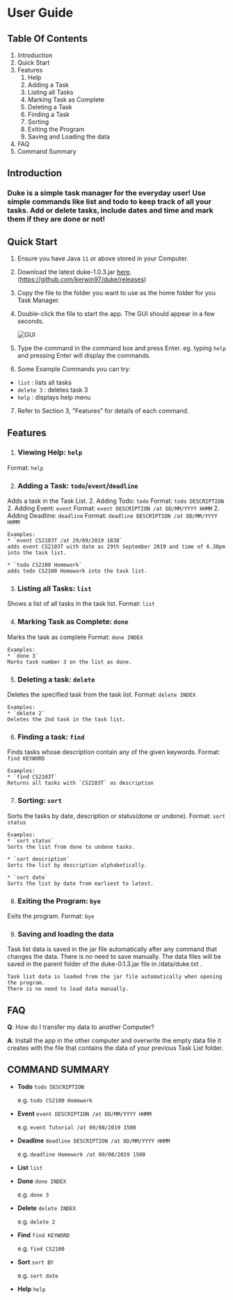# User Guide

## Table Of Contents
1. Introduction
1. Quick Start
1. Features
    1. Help
    1. Adding a Task
    1. Listing all Tasks
    1. Marking Task as Complete
    1. Deleting a Task
    1. Finding a Task
    1. Sorting
    1. Exiting the Program
    1. Saving and Loading the data
1. FAQ
1. Command Summary


## Introduction

### Duke is a simple **task manager** for the everyday user! Use simple commands like list and todo to keep track of all your tasks. Add or delete tasks, include dates and time and mark them if they are done or not!


## Quick Start

1. Ensure you have Java `11` or above stored in your Computer.

1. Download the latest duke-1.0.3.jar [here](https://github.com/kerwin97/duke/releases.). (https://github.com/kerwin97/duke/releases)

1. Copy the file to the folder you want to use as the home folder for you Task Manager.

1. Double-click the file to start the app. The GUI should appear in a few seconds.

    ![GUI](/UI.png)

5. Type the command in the command box and press Enter.
    eg. typing `help` and pressing Enter will display the commands.

6. Some Example Commands you can try:
* `list` : lists all tasks
* `delete 3` : deletes task 3
* `help` : displays help menu 

7. Refer to Section 3, "Features" for details of each command.


## Features 

1. ### Viewing Help: `help`
Format: `help`


2. ### Adding a Task: `todo`/`event`/`deadline`
Adds a task in the Task List.
    2. Adding Todo: `todo`
    Format: `todo DESCRIPTION`
    2. Adding Event: `event`
    Format: `event DESCRIPTION /at DD/MM/YYYY HHMM`
    2. Adding Deadline: `deadline`
    Format: `deadline DESCRIPTION /at DD/MM/YYYY HHMM`

    Examples:
    * `event CS2103T /at 29/09/2019 1830`
    adds event CS2103T with date as 29th September 2019 and time of 6.30pm into the task list. 

    * `todo CS2100 Homework`
    adds todo CS2100 Homework into the task list.


3. ### Listing all Tasks: `list`
Shows a list of all tasks in the task list.
Format: `list`


4. ### Marking Task as Complete: `done`
Marks the task as complete 
Format: `done INDEX`

    Examples:
    * `done 3`
    Marks task number 3 on the list as done.


5. ### Deleting a task: `delete`
Deletes the specified task from the task list.
Format: `delete INDEX`

    Examples:
    * `delete 2`
    Deletes the 2nd task in the task list.


6. ### Finding a task: `find`
Finds tasks whose description contain any of the given keywords.
Format: `find KEYWORD`

    Examples:
    * `find CS2103T`
    Returns all tasks with `CS2103T` as description

7. ### Sorting: `sort`
Sorts the tasks by date, description or status(done or undone).
Format: `sort status`

    Examples:
    * `sort status`
    Sorts the list from done to undone tasks.
    
    * `sort description`
    Sorts the list by description alphabetically.
    
    * `sort date`
    Sorts the list by date from earliest to latest.

8. ### Exiting the Program: `bye`
Exits the program.
Format: `bye`


9. ### Saving and loading the data
Task list data is saved in the jar file automatically after any command that changes the data. 
There is no need to save manually. The data files will be saved in the parent folder of the duke-0.1.3.jar file in /data/duke.txt .

    Task list data is loaded from the jar file automatically when opening the program. 
    There is no need to load data manually.

 
## FAQ
**Q**: How do I transfer my data to another Computer?

**A**: Install the app in the other computer and overwrite the empty data file it creates with the file that contains the data of your previous Task List folder.


## COMMAND SUMMARY

* **Todo** `todo DESCRIPTION`

    e.g. `todo CS2100 Homework`

* **Event** `event DESCRIPTION /at DD/MM/YYYY HHMM`

    e.g. `event Tutorial /at 09/08/2019 1500`

* **Deadline** `deadline DESCRIPTION /at DD/MM/YYYY HHMM`

    e.g. `deadline Homework /at 09/08/2019 1500`

* **List** `list`

* **Done** `done INDEX`

    e.g. `done 3`

* **Delete** `delete INDEX`

    e.g. `delete 2`

* **Find** `find KEYWORD`

    e.g. `find CS2100`
    
* **Sort** `sort BY`

    e.g. `sort date`

* **Help** `help`

